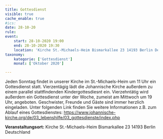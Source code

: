 ```yaml
---
title: Gottesdienst
visible: true
cache_enable: true
#ics: 
date: 28-10-20
rule: 
event:
	start: 28-10-2020 19:00
	end: 28-10-2020 19:30
	location: 'Kirche St.-Michaels-Heim Bismarkallee 23 14193 Berlin Deutschland'
taxonomy:
	kategorie: ['Gottesdienst']
	monat: ['Oktober 2020']

---
```

Jeden Sonntag findet in unserer Kirche im St.-Michaels-Heim um 11 Uhr ein Gottesdienst statt. Vierzentägig lädt die Johannische Kirche außerdem zu einem parallel stattfindenden Kindergottesdiesnt ein. Vierzehntätig wird außerdem ein Gottesdienst unter der Woche, zumeist am Mittwoch um 19 Uhr, angeboten. Geschwister, Freunde und Gäste sind immer herzlich eingeladen. 
Unter folgenden Link finden Sie weitere Informationen z.B. zum Ablauf eines Gottesdienstes: https://www.johannische-kirche.org/de/03_lebenshilfe/03_gottesdienste/index.php



**Veranstaltungsort:** Kirche St.-Michaels-Heim
Bismarkallee 23
14193 Berlin
Deutschland

